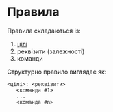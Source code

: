 # Правила

Правила складаються із:  
1.  [цілі](./targets.md)  
2.  реквізити (залежності)
3.  команди  

Структурно правило виглядає як: 

    <цілі>: <реквізити>  
	   <команда #1>  
	   ...  
	   <команда #n>  
